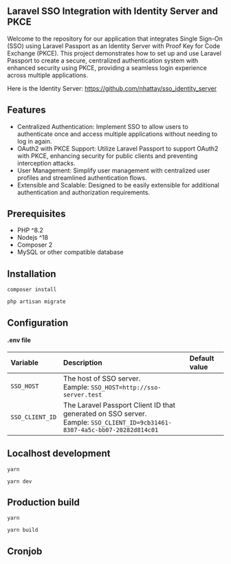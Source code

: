 ## Laravel SSO Integration with Identity Server and PKCE
Welcome to the repository for our application that integrates Single Sign-On (SSO) using Laravel Passport as an Identity Server with Proof Key for Code Exchange (PKCE). This project demonstrates how to set up and use Laravel Passport to create a secure, centralized authentication system with enhanced security using PKCE, providing a seamless login experience across multiple applications.

Here is the Identity Server: https://github.com/nhattay/sso_identity_server

## Features
* Centralized Authentication: Implement SSO to allow users to authenticate once and access multiple applications without needing to log in again.
* OAuth2 with PKCE Support: Utilize Laravel Passport to support OAuth2 with PKCE, enhancing security for public clients and preventing interception attacks.
* User Management: Simplify user management with centralized user profiles and streamlined authentication flows.
* Extensible and Scalable: Designed to be easily extensible for additional authentication and authorization requirements.

## Prerequisites
- PHP ^8.2
- Nodejs ^18
- Composer 2
- MySQL or other compatible database

## Installation

```
composer install
```

```
php artisan migrate
```

## Configuration

#### .env file

| Variable        | Description                                                                                                                    | Default value |
|:----------------|:-------------------------------------------------------------------------------------------------------------------------------|:--------------|
| `SSO_HOST`      | The host of SSO server.<br/> Eample: `SSO_HOST=http://sso-server.test`                                                         |               |
| `SSO_CLIENT_ID` | The Laravel Passport Client ID that generated on SSO server.<br/> Eample: `SSO_CLIENT_ID=9cb31461-8307-4a5c-bb07-20282d814c01` |               |

## Localhost development

```
yarn
```

```
yarn dev
```

## Production build

```
yarn
```

```
yarn build
```

## Cronjob


